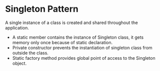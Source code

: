 # Singleton Pattern

A single instance of a class is created and shared throughout the application.

- A static member contains the instance of Singleton class, it gets memory only once because of static declaration. 
- Private constructor prevents the instantiation of singleton class from outside the class.
- Static factory method provides global point of access to the Singleton object.